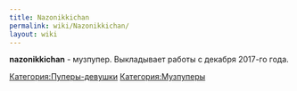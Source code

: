 ```yaml
---
title: Nazonikkichan
permalink: wiki/Nazonikkichan/
layout: wiki
---
```


**nazonikkichan** - музпупер. Выкладывает работы с декабря 2017-го года.

[Категория:Пуперы-девушки](Категория:Пуперы-девушки "wikilink")
[Категория:Музпуперы](Категория:Музпуперы "wikilink")
